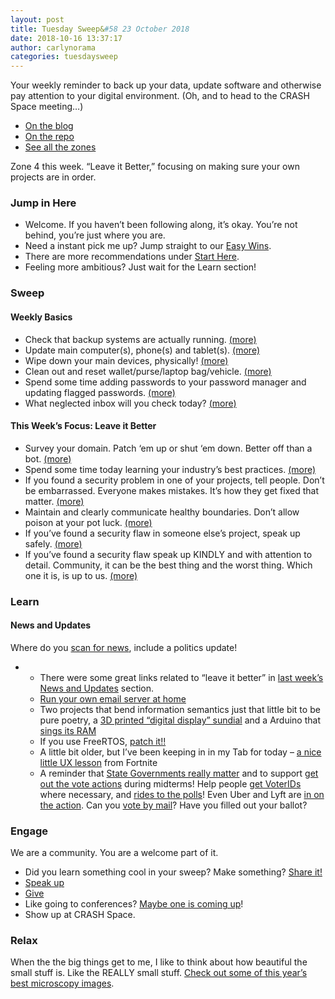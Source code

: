 ```yaml
---
layout: post
title: Tuesday Sweep&#58 23 October 2018
date: 2018-10-16 13:37:17
author: carlynorama
categories: tuesdaysweep
---
```


Your weekly reminder to back up your data, update software and otherwise pay attention to your digital environment. (Oh, and to head to the CRASH Space meeting…)

*   [On the blog](https://blog.crashspace.org/2018/09/tuesday-sweep-23-october-2018/)
*   [On the repo](https://crashspace.github.io/tuesday/tuesdaysweep/2018/10/23/tuesday-sweep.html)
*   [See all the zones](https://crashspace.github.io/tuesday/sweep/)

Zone 4 this week. “Leave it Better,” focusing on making sure your own projects are in order.

### Jump in Here

*   Welcome. If you haven’t been following along, it’s okay. You’re not behind, you’re just where you are.
*   Need a instant pick me up? Jump straight to our [Easy Wins](https://crashspace.github.io/tuesday/start/04-pick-an-easy-win.html).
*   There are more recommendations under [Start Here](https://crashspace.github.io/tuesday/start/).
*   Feeling more ambitious? Just wait for the Learn section!

### Sweep

#### Weekly Basics

*   Check that backup systems are actually running. [(more)](https://crashspace.github.io/tuesday/sweep/zone00/backup.html)
*   Update main computer(s), phone(s) and tablet(s). [(more)](https://crashspace.github.io/tuesday/sweep/zone00/update.html)
*   Wipe down your main devices, physically! [(more)](https://crashspace.github.io/tuesday/sweep/zone00/wipe_down.html)
*   Clean out and reset wallet/purse/laptop bag/vehicle. [(more)](https://crashspace.github.io/tuesday/sweep/zone00/everyday_carry.html)
*   Spend some time adding passwords to your password manager and updating flagged passwords. [(more)](https://crashspace.github.io/tuesday/sweep/zone00/password_manager.html)
*   What neglected inbox will you check today? [(more)](https://crashspace.github.io/tuesday/sweep/zone00/neglected_inboxes.html)

#### This Week’s Focus: Leave it Better

*   Survey your domain. Patch ‘em up or shut ‘em down. Better off than a bot. [(more)](https://crashspace.github.io/tuesday/sweep/zone04/survey_domain.html)
*   Spend some time today learning your industry’s best practices. [(more)](https://crashspace.github.io/tuesday/sweep/zone04/follow_best_practices.html)
*   If you found a security problem in one of your projects, tell people. Don’t be embarrassed. Everyone makes mistakes. It’s how they get fixed that matter. [(more)](https://crashspace.github.io/tuesday/sweep/zone04/admit_it.html)
*   Maintain and clearly communicate healthy boundaries. Don’t allow poison at your pot luck. [(more)](https://crashspace.github.io/tuesday/sweep/zone04/boundaries.html)
*   If you’ve found a security flaw in someone else’s project, speak up safely. [(more)](https://crashspace.github.io/tuesday/sweep/zone04/speak_up_safely.html)
*   If you’ve found a security flaw speak up KINDLY and with attention to detail. Community, it can be the best thing and the worst thing. Which one it is, is up to us. [(more)](https://crashspace.github.io/tuesday/sweep/zone04/speak_up_kindly.html)

### Learn

#### News and Updates

Where do you [scan for news](https://crashspace.github.io/tuesday/), include a politics update!

*   *   There were some great links related to “leave it better” in [last week’s News and Updates](https://blog.crashspace.org/2018/10/tuesday-sweep-16-october-2018/) section.
    *   [Run your own email server at home](https://arstechnica.com/information-technology/2018/10/meet-helm-the-startup-taking-on-gmail-with-a-server-that-runs-in-your-home/)
    *   Two projects that bend information semantics just that little bit to be pure poetry, a [3D printed “digital display” sundial](https://new.reddit.com/r/EngineeringPorn/comments/9q29vm/this_3d_printed_sundial_displays_time_like_a/) and a Arduino that [sings its RAM](https://new.reddit.com/r/arduino/comments/9q748z/using_tone_to_sing_ram_contents/)
    *   If you use FreeRTOS, [patch it!!](https://www.bleepingcomputer.com/news/security/remote-code-execution-flaws-found-in-freertos-popular-os-for-embedded-systems/)
    *   A little bit older, but I’ve been keeping in in my Tab for today – [a nice little UX lesson](https://video.arstechnica.com/watch/10-things-you-might-not-have-noticed-in-fortnite) from Fortnite
    *   A reminder that [State Governments really matter](https://arstechnica.com/tech-policy/2018/10/fcc-quest-to-kill-net-neutrality-supported-by-texas-arkansas-and-nebraska/) and to support [get out the vote actions](https://www.startpage.com/do/search?cat=web&language=english&query=support+get+out+the+vote+actions+2018&pl=opensearch) during midterms! Help people [get VoterIDs](https://www.voteriders.org/) where necessary, and [rides to the polls](https://carpoolvote.com/)! Even Uber and Lyft are [in on the action](https://www.daytondailynews.com/news/uber-lyft-offer-free-rides-the-polls-election-day/ARFm8q7mkA8K9TsWjiSxEP/). Can you [vote by mail](https://cavotes.org/vote/how-vote/voting-mail)? Have you filled out your ballot?

### Engage

We are a community. You are a welcome part of it.

*   Did you learn something cool in your sweep? Make something? [Share it!](https://blog.crashspace.org/2017/05/tuesday-sweep-9-may-2017/)
*   [Speak up](https://blog.crashspace.org/2016/12/one-thing-to-do-today-collect-phone-numbers-for-future-tuesday-sweeps/)
*   [Give](https://blog.crashspace.org/2016/11/one-thing-to-do-today-plan-a-way-to-give-to-the-cause-regularly/)
*   Like going to conferences? [Maybe one is coming up](https://infocon.org/cons/)!
*   Show up at CRASH Space.

### Relax

When the the big things get to me, I like to think about how beautiful the small stuff is. Like the REALLY small stuff. [Check out some of this year’s best microscopy images](https://arstechnica.com/science/2018/10/the-beauty-of-small-things-a-sampling-of-microscopy-contest-winners/).
